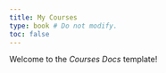 ```yaml
---
title: My Courses
type: book # Do not modify.
toc: false
---
```


Welcome to the _Courses Docs_ template!
